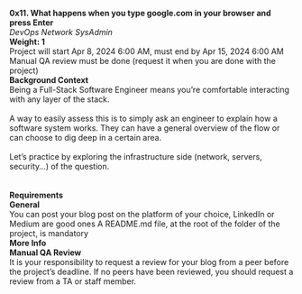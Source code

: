**0x11. What happens when you type google.com in your browser and press Enter**\
*DevOps* *Network* *SysAdmin*\
**Weight: 1**\
 Project will start Apr 8, 2024 6:00 AM, must end by Apr 15, 2024 6:00 AM
 Manual QA review must be done (request it when you are done with the project)\
**Background Context**\
Being a Full-Stack Software Engineer means you’re comfortable interacting with any layer of the stack.\
\
A way to easily assess this is to simply ask an engineer to explain how a software system works. They can have a general overview of the flow or can choose to dig deep in a certain area.\
\
Let’s practice by exploring the infrastructure side (network, servers, security…) of the question.\
\
\
**Requirements**\
**General**\
You can post your blog post on the platform of your choice, LinkedIn or Medium are good ones
A README.md file, at the root of the folder of the project, is mandatory\
**More Info**\
**Manual QA Review**\
It is your responsibility to request a review for your blog from a peer before the project’s deadline. If no peers have been reviewed, you should request a review from a TA or staff member.
